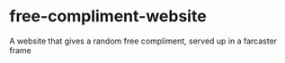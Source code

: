 # free-compliment-website
A website that gives a random free compliment, served up in a farcaster frame
